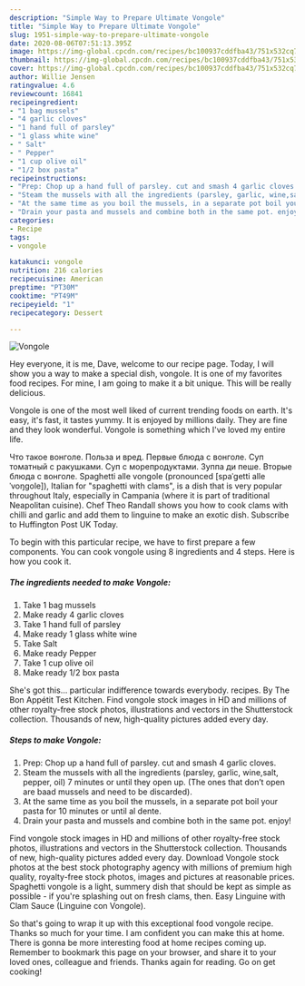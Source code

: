 ```yaml
---
description: "Simple Way to Prepare Ultimate Vongole"
title: "Simple Way to Prepare Ultimate Vongole"
slug: 1951-simple-way-to-prepare-ultimate-vongole
date: 2020-08-06T07:51:13.395Z
image: https://img-global.cpcdn.com/recipes/bc100937cddfba43/751x532cq70/vongole-recipe-main-photo.jpg
thumbnail: https://img-global.cpcdn.com/recipes/bc100937cddfba43/751x532cq70/vongole-recipe-main-photo.jpg
cover: https://img-global.cpcdn.com/recipes/bc100937cddfba43/751x532cq70/vongole-recipe-main-photo.jpg
author: Willie Jensen
ratingvalue: 4.6
reviewcount: 16841
recipeingredient:
- "1 bag mussels"
- "4 garlic cloves"
- "1 hand full of parsley"
- "1 glass white wine"
- " Salt"
- " Pepper"
- "1 cup olive oil"
- "1/2 box pasta"
recipeinstructions:
- "Prep: Chop up a hand full of parsley. cut and smash 4 garlic cloves."
- "Steam the mussels with all the ingredients (parsley, garlic, wine,salt, pepper, oil) 7 minutes or until they open up. (The ones that don’t open are baad mussels and need to be discarded)."
- "At the same time as you boil the mussels, in a separate pot boil your pasta for 10 minutes or until al dente."
- "Drain your pasta and mussels and combine both in the same pot. enjoy!"
categories:
- Recipe
tags:
- vongole

katakunci: vongole 
nutrition: 216 calories
recipecuisine: American
preptime: "PT30M"
cooktime: "PT49M"
recipeyield: "1"
recipecategory: Dessert

---
```



![Vongole](https://img-global.cpcdn.com/recipes/bc100937cddfba43/751x532cq70/vongole-recipe-main-photo.jpg)

Hey everyone, it is me, Dave, welcome to our recipe page. Today, I will show you a way to make a special dish, vongole. It is one of my favorites food recipes. For mine, I am going to make it a bit unique. This will be really delicious.

Vongole is one of the most well liked of current trending foods on earth. It's easy, it's fast, it tastes yummy. It is enjoyed by millions daily. They are fine and they look wonderful. Vongole is something which I've loved my entire life.

Что такое вонголе. Польза и вред. Первые блюда с вонголе. Суп томатный с ракушками. Суп с морепродуктами. Зуппа ди пеше. Вторые блюда с вонголе. Spaghetti alle vongole (pronounced [spaˈɡetti alle ˈvoŋɡole]), Italian for &#34;spaghetti with clams&#34;, is a dish that is very popular throughout Italy, especially in Campania (where it is part of traditional Neapolitan cuisine). Chef Theo Randall shows you how to cook clams with chilli and garlic and add them to linguine to make an exotic dish. Subscribe to Huffington Post UK Today.


To begin with this particular recipe, we have to first prepare a few components. You can cook vongole using 8 ingredients and 4 steps. Here is how you cook it.

<!--inarticleads1-->

##### The ingredients needed to make Vongole:

1. Take 1 bag mussels
1. Make ready 4 garlic cloves
1. Take 1 hand full of parsley
1. Make ready 1 glass white wine
1. Take  Salt
1. Make ready  Pepper
1. Take 1 cup olive oil
1. Make ready 1/2 box pasta


She&#39;s got this… particular indifference towards everybody. recipes. By The Bon Appétit Test Kitchen. Find vongole stock images in HD and millions of other royalty-free stock photos, illustrations and vectors in the Shutterstock collection. Thousands of new, high-quality pictures added every day. 

<!--inarticleads2-->

##### Steps to make Vongole:

1. Prep: Chop up a hand full of parsley. cut and smash 4 garlic cloves.
1. Steam the mussels with all the ingredients (parsley, garlic, wine,salt, pepper, oil) 7 minutes or until they open up. (The ones that don’t open are baad mussels and need to be discarded).
1. At the same time as you boil the mussels, in a separate pot boil your pasta for 10 minutes or until al dente.
1. Drain your pasta and mussels and combine both in the same pot. enjoy!


Find vongole stock images in HD and millions of other royalty-free stock photos, illustrations and vectors in the Shutterstock collection. Thousands of new, high-quality pictures added every day. Download Vongole stock photos at the best stock photography agency with millions of premium high quality, royalty-free stock photos, images and pictures at reasonable prices. Spaghetti vongole is a light, summery dish that should be kept as simple as possible - if you&#39;re splashing out on fresh clams, then. Easy Linguine with Clam Sauce (Linguine con Vongole). 

So that's going to wrap it up with this exceptional food vongole recipe. Thanks so much for your time. I am confident you can make this at home. There is gonna be more interesting food at home recipes coming up. Remember to bookmark this page on your browser, and share it to your loved ones, colleague and friends. Thanks again for reading. Go on get cooking!
